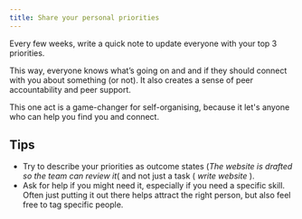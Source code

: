 ```yaml
---
title: Share your personal priorities
---
```


Every few weeks, write a quick note to update everyone with your top 3 priorities.  

This way, everyone knows what’s going on and and if they should connect with you about something (or not). It also creates a sense of peer accountability and peer support.

This one act is a game-changer for self-organising, because it let's anyone who can help you find you and connect.

## Tips 
- Try to describe your priorities as outcome states (*The website is drafted so the team can review it*( and not just a task ( *write website* ). 
- Ask for help if you might need it, especially if you need a specific skill.  Often just putting it out there helps attract the right person, but also feel free to tag specific people.
